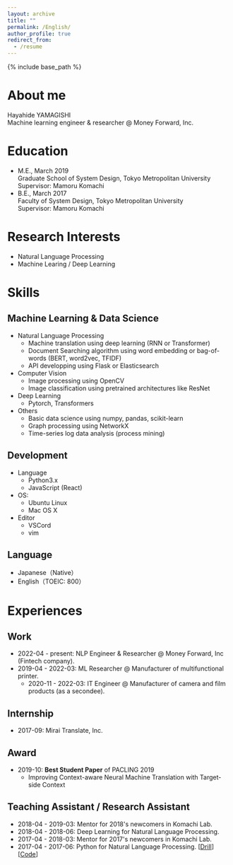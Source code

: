 ```yaml
---
layout: archive
title: ""
permalink: /English/
author_profile: true
redirect_from:
  - /resume
---
```


{% include base_path %}

About me
======
Hayahide YAMAGISHI  
Machine learning engineer & researcher @ Money Forward, Inc.


Education
======
- M.E., March 2019  
  Graduate School of System Design, Tokyo Metropolitan University  
  Supervisor: Mamoru Komachi
- B.E., March 2017  
  Faculty of System Design, Tokyo Metropolitan University  
  Supervisor: Mamoru Komachi


Research Interests
======
- Natural Language Processing
- Machine Learing / Deep Learning


Skills
======
## Machine Learning & Data Science
- Natural Language Processing
  - Machine translation using deep learning (RNN or Transformer)
  - Document Searching algorithm using word embedding or bag-of-words (BERT, word2vec, TFIDF)
  - API developping using Flask or Elasticsearch
- Computer Vision
  - Image processing using OpenCV
  - Image classification using pretrained architectures like ResNet
- Deep Learning
  - Pytorch, Transformers
- Others
  - Basic data science using numpy, pandas, scikit-learn
  - Graph processing using NetworkX
  - Time-series log data analysis (process mining)

## Development
- Language
  - Python3.x
  - JavaScript (React)
- OS: 
  - Ubuntu Linux
  - Mac OS X
- Editor
  - VSCord
  - vim
  
## Language
- Japanese（Native）
- English（TOEIC: 800）


Experiences
======
## Work
- 2022-04 - present: NLP Engineer & Researcher @ Money Forward, Inc (Fintech company).
- 2019-04 - 2022-03: ML Researcher @ Manufacturer of multifunctional printer.
  - 2020-11 - 2022-03: IT Engineer @ Manufacturer of camera and film products (as a secondee).

## Internship
- 2017-09: Mirai Translate, Inc.

## Award
- 2019-10: **Best Student Paper** of PACLING 2019
  - Improving Context-aware Neural Machine Translation with Target-side Context

## Teaching Assistant / Research Assistant 
- 2018-04 - 2019-03: Mentor for 2018's newcomers in Komachi Lab.
- 2018-04 - 2018-06: Deep Learning for Natural Language Processing.
- 2017-04 - 2018-03: Mentor for 2017's newcomers in Komachi Lab.
- 2017-04 - 2017-06: Python for Natural Language Processing. [[Drill](http://www.cl.ecei.tohoku.ac.jp/nlp100/)] [[Code](https://github.com/tmu-nlp/100knock2017)]  



